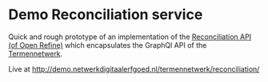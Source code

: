 # Demo Reconciliation service

Quick and rough prototype of an implementation of the [Reconciliation API (of Open Refine)](https://github.com/OpenRefine/OpenRefine/wiki/Reconciliation-Service-AP) which encapsulates the GraphQl API of the [Termennetwerk](http://demo.netwerkdigitaalerfgoed.nl/termennetwerk/nl/faq).

Live at http://demo.netwerkdigitaalerfgoed.nl/termennetwerk/reconciliation/
